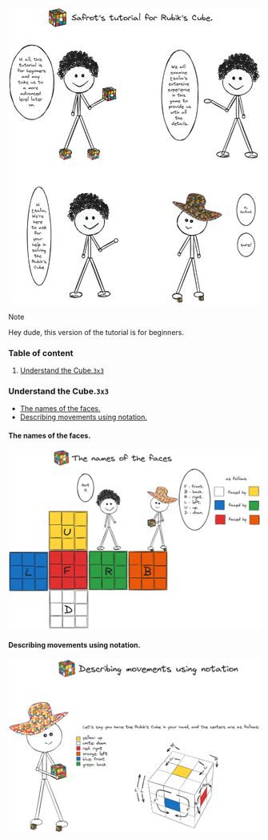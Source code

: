<img alt="Intro.png" src="assets/Intro.png" />

>[!NOTE]
> Hey dude, this version of the tutorial is for beginners.

### Table of content

1. [Understand the Cube.```3x3```](#desc0)

<a name="desc0"></a>
### Understand the Cube.```3x3```
  - [The names of the faces.](#faces-names)
  - [Describing movements using notation.](#notation)

<a name="faces-names"></a>
#### The names of the faces.

<img alt="faces-names.png" src="assets/faces-names.png" />

<a name="notation"></a>
#### Describing movements using notation.

<img alt="movements.png" src="assets/movements.png" />
